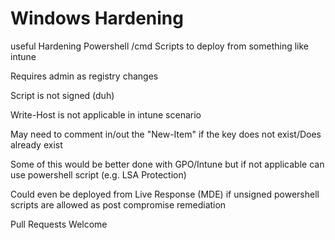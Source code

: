 # Windows Hardening  

useful Hardening Powershell /cmd  Scripts to deploy from something like intune

Requires admin as registry changes 

Script is not signed  (duh)

Write-Host is not applicable in intune scenario  


May need to comment in/out the "New-Item" if the key does not exist/Does already exist

Some of this would be better done with GPO/Intune but if not applicable can use powershell script (e.g. LSA Protection)

Could even be deployed from Live Response (MDE) if unsigned powershell scripts are allowed as post compromise remediation  

Pull Requests Welcome 
